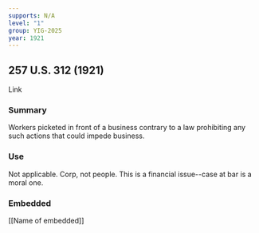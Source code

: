```yaml
---
supports: N/A
level: "1"
group: YIG-2025
year: 1921
---
```

## 257 U.S. 312 (1921)


Link

### Summary

Workers picketed in front of a business contrary to a law prohibiting any such actions that could impede business. 

### Use

Not applicable. Corp, not people. This is a financial issue--case at bar is a moral one.

### Embedded

[[Name of embedded]]